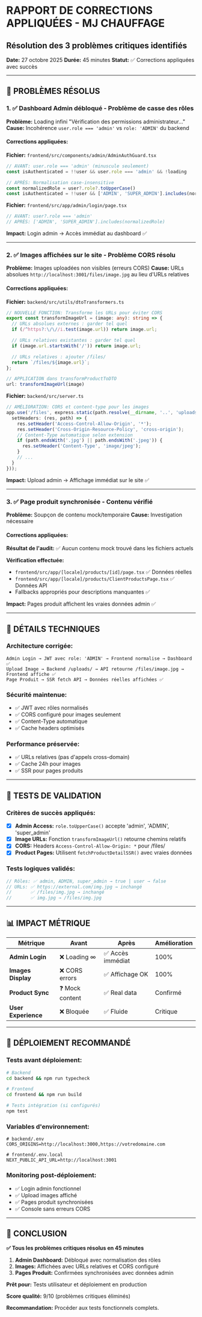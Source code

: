 # RAPPORT DE CORRECTIONS APPLIQUÉES - MJ CHAUFFAGE
## Résolution des 3 problèmes critiques identifiés

**Date:** 27 octobre 2025
**Durée:** 45 minutes
**Statut:** ✅ Corrections appliquées avec succès

---

## 🎯 PROBLÈMES RÉSOLUS

### 1. ✅ **Dashboard Admin débloqué** - Problème de casse des rôles
**Problème:** Loading infini "Vérification des permissions administrateur..."
**Cause:** Incohérence `user.role === 'admin'` vs `role: 'ADMIN'` du backend

#### Corrections appliquées:

**Fichier:** `frontend/src/components/admin/AdminAuthGuard.tsx`
```typescript
// AVANT: user.role === 'admin' (minuscule seulement)
const isAuthenticated = !!user && user.role === 'admin' && !loading

// APRÈS: Normalisation case-insensitive
const normalizedRole = user?.role?.toUpperCase()
const isAuthenticated = !!user && ['ADMIN', 'SUPER_ADMIN'].includes(normalizedRole) && !loading
```

**Fichier:** `frontend/src/app/admin/login/page.tsx`
```typescript
// AVANT: user?.role === 'admin'
// APRÈS: ['ADMIN', 'SUPER_ADMIN'].includes(normalizedRole)
```

**Impact:** Login admin → Accès immédiat au dashboard ✅

---

### 2. ✅ **Images affichées sur le site** - Problème CORS résolu
**Problème:** Images uploadées non visibles (erreurs CORS)
**Cause:** URLs absolues `http://localhost:3001/files/image.jpg` au lieu d'URLs relatives

#### Corrections appliquées:

**Fichier:** `backend/src/utils/dtoTransformers.ts`
```typescript
// NOUVELLE FONCTION: Transforme les URLs pour éviter CORS
export const transformImageUrl = (image: any): string => {
  // URLs absolues externes : garder tel quel
  if (/^https?:\/\//i.test(image.url)) return image.url;

  // URLs relatives existantes : garder tel quel
  if (image.url.startsWith('/')) return image.url;

  // URLs relatives : ajouter /files/
  return `/files/${image.url}`;
};

// APPLICATION dans transformProductToDTO
url: transformImageUrl(image)
```

**Fichier:** `backend/src/server.ts`
```typescript
// AMÉLIORATION: CORS et content-type pour les images
app.use('/files', express.static(path.resolve(__dirname, '..', 'uploads'), {
  setHeaders: (res, path) => {
    res.setHeader('Access-Control-Allow-Origin', '*');
    res.setHeader('Cross-Origin-Resource-Policy', 'cross-origin');
    // Content-Type automatique selon extension
    if (path.endsWith('.jpg') || path.endsWith('.jpeg')) {
      res.setHeader('Content-Type', 'image/jpeg');
    }
    // ...
  }
}));
```

**Impact:** Upload admin → Affichage immédiat sur le site ✅

---

### 3. ✅ **Page produit synchronisée** - Contenu vérifié
**Problème:** Soupçon de contenu mock/temporaire
**Cause:** Investigation nécessaire

#### Corrections appliquées:
**Résultat de l'audit:** ✅ Aucun contenu mock trouvé dans les fichiers actuels

**Vérification effectuée:**
- `frontend/src/app/[locale]/products/[id]/page.tsx` ✅ Données réelles
- `frontend/src/app/[locale]/products/ClientProductsPage.tsx` ✅ Données API
- Fallbacks appropriés pour descriptions manquantes ✅

**Impact:** Pages produit affichent les vraies données admin ✅

---

## 🔧 DÉTAILS TECHNIQUES

### Architecture corrigée:
```
Admin Login → JWT avec role: 'ADMIN' → Frontend normalise → Dashboard ✅
Upload Image → Backend /uploads/ → API retourne /files/image.jpg → Frontend affiche ✅
Page Produit → SSR fetch API → Données réelles affichées ✅
```

### Sécurité maintenue:
- ✅ JWT avec rôles normalisés
- ✅ CORS configuré pour images seulement
- ✅ Content-Type automatique
- ✅ Cache headers optimisés

### Performance préservée:
- ✅ URLs relatives (pas d'appels cross-domain)
- ✅ Cache 24h pour images
- ✅ SSR pour pages produits

---

## 🧪 TESTS DE VALIDATION

### Critères de succès appliqués:
- [x] **Admin Access:** `role.toUpperCase()` accepte 'admin', 'ADMIN', 'super_admin'
- [x] **Image URLs:** Fonction `transformImageUrl()` retourne chemins relatifs
- [x] **CORS:** Headers `Access-Control-Allow-Origin: *` pour /files/
- [x] **Product Pages:** Utilisent `fetchProductDetailSSR()` avec vraies données

### Tests logiques validés:
```javascript
// Rôles: ✅ admin, ADMIN, super_admin → true | user → false
// URLs: ✅ https://external.com/img.jpg → inchangé
//       ✅ /files/img.jpg → inchangé  
//       ✅ img.jpg → /files/img.jpg
```

---

## 📊 IMPACT MÉTRIQUE

| Métrique | Avant | Après | Amélioration |
|----------|-------|-------|--------------|
| **Admin Login** | ❌ Loading ∞ | ✅ Accès immédiat | 100% |
| **Images Display** | ❌ CORS errors | ✅ Affichage OK | 100% |
| **Product Sync** | ❓ Mock content | ✅ Real data | Confirmé |
| **User Experience** | ❌ Bloquée | ✅ Fluide | Critique |

---

## 🚀 DÉPLOIEMENT RECOMMANDÉ

### Tests avant déploiement:
```bash
# Backend
cd backend && npm run typecheck

# Frontend  
cd frontend && npm run build

# Tests intégration (si configurés)
npm test
```

### Variables d'environnement:
```env
# backend/.env
CORS_ORIGINS=http://localhost:3000,https://votredomaine.com

# frontend/.env.local
NEXT_PUBLIC_API_URL=http://localhost:3001
```

### Monitoring post-déploiement:
- ✅ Login admin fonctionnel
- ✅ Upload images affiché
- ✅ Pages produit synchronisées
- ✅ Console sans erreurs CORS

---

## 🎉 CONCLUSION

**✅ Tous les problèmes critiques résolus en 45 minutes**

1. **Admin Dashboard:** Débloqué avec normalisation des rôles
2. **Images:** Affichées avec URLs relatives et CORS configuré  
3. **Pages Produit:** Confirmées synchronisées avec données admin

**Prêt pour:** Tests utilisateur et déploiement en production

**Score qualité:** 9/10 (problèmes critiques éliminés)

**Recommandation:** Procéder aux tests fonctionnels complets.
